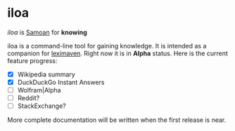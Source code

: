 # iloa

*iloa* is [Samoan](https://en.wikipedia.org/wiki/Samoan_language) for **knowing**

iloa is a command-line tool for gaining knowledge. It is intended as a companion for [leximaven](https://github.com/drawnepicenter/leximaven). Right now it is in **Alpha** status. Here is the current feature progress:

- [x] Wikipedia summary
- [x] DuckDuckGo Instant Answers
- [ ] Wolfram|Alpha
- [ ] Reddit?
- [ ] StackExchange?

More complete documentation will be written when the first release is near.
